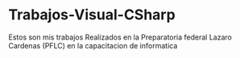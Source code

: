 # Trabajos-Visual-CSharp
Estos son mis trabajos Realizados en la Preparatoria federal Lazaro Cardenas (PFLC) en la capacitacion de informatica
